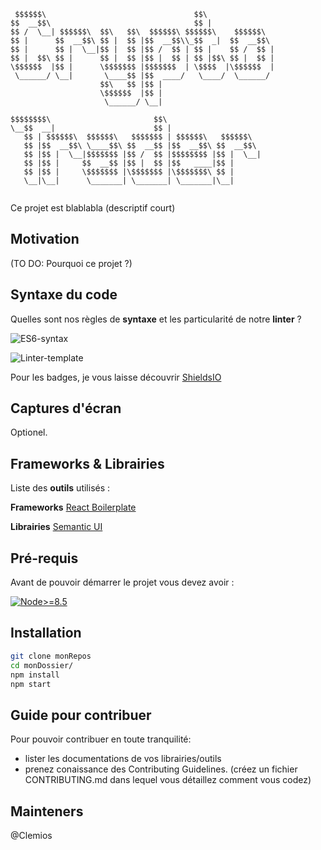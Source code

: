 ```
 $$$$$$\                                 $$\               
$$  __$$\                                $$ |              
$$ /  \__| $$$$$$\  $$\   $$\  $$$$$$\ $$$$$$\    $$$$$$\  
$$ |      $$  __$$\ $$ |  $$ |$$  __$$\\_$$  _|  $$  __$$\ 
$$ |      $$ |  \__|$$ |  $$ |$$ /  $$ | $$ |    $$ /  $$ |
$$ |  $$\ $$ |      $$ |  $$ |$$ |  $$ | $$ |$$\ $$ |  $$ |
\$$$$$$  |$$ |      \$$$$$$$ |$$$$$$$  | \$$$$  |\$$$$$$  |
 \______/ \__|       \____$$ |$$  ____/   \____/  \______/ 
                    $$\   $$ |$$ |                         
                    \$$$$$$  |$$ |                         
                     \______/ \__|                         

$$$$$$$$\                       $$\                     
\__$$  __|                      $$ |                    
   $$ | $$$$$$\  $$$$$$\   $$$$$$$ | $$$$$$\   $$$$$$\  
   $$ |$$  __$$\ \____$$\ $$  __$$ |$$  __$$\ $$  __$$\ 
   $$ |$$ |  \__|$$$$$$$ |$$ /  $$ |$$$$$$$$ |$$ |  \__|
   $$ |$$ |     $$  __$$ |$$ |  $$ |$$   ____|$$ |      
   $$ |$$ |     \$$$$$$$ |\$$$$$$$ |\$$$$$$$\ $$ |      
   \__|\__|      \_______| \_______| \_______|\__|      
                                                                                                                                                                    
```
Ce projet est blablabla (descriptif court)

## Motivation
(TO DO: Pourquoi ce projet ?)

## Syntaxe du code
Quelles sont nos règles de **syntaxe** et les particularité de notre **linter** ?

![ES6-syntax](https://img.shields.io/badge/syntax-ES6-brightgreen.svg)

![Linter-template](https://img.shields.io/badge/linter-AirBnB-blue.svg)

Pour les badges, je vous laisse découvrir [ShieldsIO](https://shields.io/)

## Captures d'écran
Optionel.

## Frameworks & Librairies
Liste des **outils** utilisés :

<b>Frameworks</b>
[React Boilerplate](https://www.reactboilerplate.com/)

<b>Librairies</b>
[Semantic UI](https://react.semantic-ui.com/introduction)

## Pré-requis
Avant de pouvoir démarrer le projet vous devez avoir :

[![Node>=8.5](https://img.shields.io/badge/node->=8.5-brightgreen.svg)](https://nodejs.org/en/)

## Installation

```sh
git clone monRepos
cd monDossier/
npm install
npm start
```


## Guide pour contribuer
Pour pouvoir contribuer en toute tranquilité:
- lister les documentations de vos librairies/outils
- prenez conaissance des Contributing Guidelines. (créez un fichier CONTRIBUTING.md dans lequel vous détaillez comment vous codez)

## Mainteners
@Clemios

